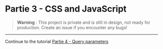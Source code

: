 # Partie 3 - CSS and JavaScript

> **Warning** : This project is private and is still in design, not ready for production. Create an issue if you encounter any bugs!

<hr/>
Continue to the tutorial <a href="https://docs.nimbasolution.com/query-params/" target="_blank">Partie 4 - Query parameters</a>
